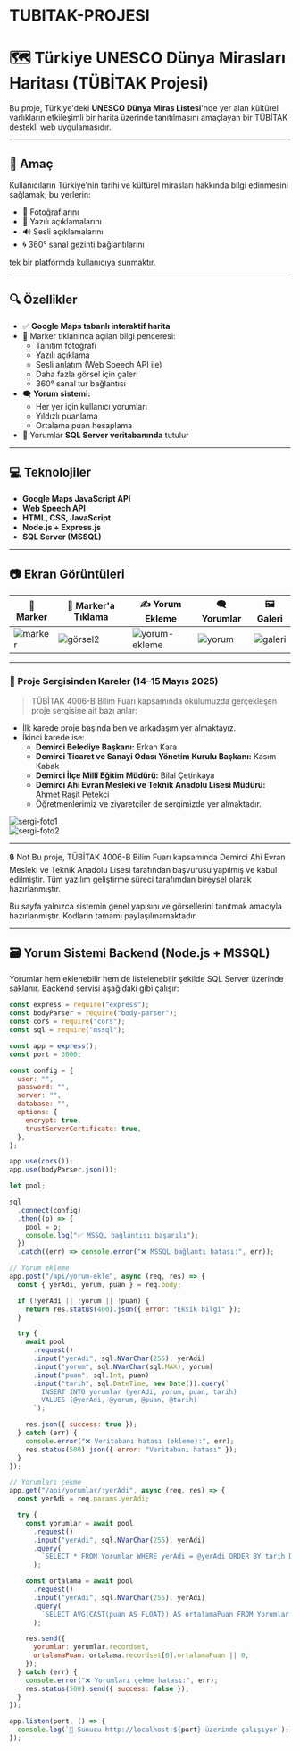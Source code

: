 # TUBITAK-PROJESI  
# 🗺️ Türkiye UNESCO Dünya Mirasları Haritası (TÜBİTAK Projesi)

Bu proje, Türkiye'deki **UNESCO Dünya Miras Listesi**'nde yer alan kültürel varlıkların etkileşimli bir harita üzerinde tanıtılmasını amaçlayan bir TÜBİTAK destekli web uygulamasıdır.

---

## 🎯 Amaç

Kullanıcıların Türkiye'nin tarihi ve kültürel mirasları hakkında bilgi edinmesini sağlamak; bu yerlerin:

- 📸 Fotoğraflarını  
- 📖 Yazılı açıklamalarını  
- 🔊 Sesli açıklamalarını  
- 🌀 360° sanal gezinti bağlantılarını  

tek bir platformda kullanıcıya sunmaktır.

---

## 🔍 Özellikler

- ✅ **Google Maps tabanlı interaktif harita**  
- 📍 Marker tıklanınca açılan bilgi penceresi:
  - Tanıtım fotoğrafı
  - Yazılı açıklama
  - Sesli anlatım (Web Speech API ile)
  - Daha fazla görsel için galeri
  - 360° sanal tur bağlantısı
- 🗨️ **Yorum sistemi:**
  - Her yer için kullanıcı yorumları
  - Yıldızlı puanlama
  - Ortalama puan hesaplama
- 🔄 Yorumlar **SQL Server veritabanında** tutulur

---

## 💻 Teknolojiler

- **Google Maps JavaScript API**  
- **Web Speech API**  
- **HTML, CSS, JavaScript**  
- **Node.js + Express.js**  
- **SQL Server (MSSQL)**

---

## 📷 Ekran Görüntüleri

| 📍 Marker | 📌 Marker'a Tıklama | ✍️ Yorum Ekleme | 🗨️ Yorumlar | 🖼️ Galeri |
|----------|---------------------|-----------------|-------------|------------|
| ![marker](https://github.com/user-attachments/assets/885bef1f-586f-4c52-bd1b-22400770c6a9) | ![görsel2](https://github.com/user-attachments/assets/2adc113f-391f-4def-9a0d-0cc473b03d99) | ![yorum-ekleme](https://github.com/user-attachments/assets/1d7acf36-d31e-422b-9f6c-3ae7bc67c120) | ![yorum](https://github.com/user-attachments/assets/90e594f8-18eb-4c1b-99bc-215623b52978) | ![galeri](https://github.com/user-attachments/assets/934c31a2-428f-4d42-8660-e844b1c7381a) |

---

### 🎪 Proje Sergisinden Kareler (14–15 Mayıs 2025)

> TÜBİTAK 4006-B Bilim Fuarı kapsamında okulumuzda gerçekleşen proje sergisine ait bazı anlar:

- İlk karede proje başında ben ve arkadaşım yer almaktayız.  
- İkinci karede ise:  
  - **Demirci Belediye Başkanı:** Erkan Kara  
  - **Demirci Ticaret ve Sanayi Odası Yönetim Kurulu Başkanı:** Kasım Kabak  
  - **Demirci İlçe Millî Eğitim Müdürü:** Bilal Çetinkaya  
  - **Demirci Ahi Evran Mesleki ve Teknik Anadolu Lisesi Müdürü:** Ahmet Raşit Petekci  
  - Öğretmenlerimiz ve ziyaretçiler de sergimizde yer almaktadır.

![sergi-foto1](https://github.com/user-attachments/assets/533a446e-a669-4821-a42d-643ef9226ac1)  
![sergi-foto2](https://github.com/user-attachments/assets/d500cd47-80c9-4ed9-97b1-bbf282da0e76)

---

🔒 Not
Bu proje, TÜBİTAK 4006-B Bilim Fuarı kapsamında Demirci Ahi Evran Mesleki ve Teknik Anadolu Lisesi tarafından başvurusu yapılmış ve kabul edilmiştir.
Tüm yazılım geliştirme süreci tarafımdan bireysel olarak hazırlanmıştır.

Bu sayfa yalnızca sistemin genel yapısını ve görsellerini tanıtmak amacıyla hazırlanmıştır.
Kodların tamamı paylaşılmamaktadır.

---

## 🗃️ Yorum Sistemi Backend (Node.js + MSSQL)

Yorumlar hem eklenebilir hem de listelenebilir şekilde SQL Server üzerinde saklanır. Backend servisi aşağıdaki gibi çalışır:

```js
const express = require("express");
const bodyParser = require("body-parser");
const cors = require("cors");
const sql = require("mssql");

const app = express();
const port = 3000;

const config = {
  user: "",
  password: "",
  server: "",
  database: "",
  options: {
    encrypt: true,
    trustServerCertificate: true,
  },
};

app.use(cors());
app.use(bodyParser.json());

let pool;

sql
  .connect(config)
  .then((p) => {
    pool = p;
    console.log("✅ MSSQL bağlantısı başarılı");
  })
  .catch((err) => console.error("❌ MSSQL bağlantı hatası:", err));

// Yorum ekleme
app.post("/api/yorum-ekle", async (req, res) => {
  const { yerAdi, yorum, puan } = req.body;

  if (!yerAdi || !yorum || !puan) {
    return res.status(400).json({ error: "Eksik bilgi" });
  }

  try {
    await pool
      .request()
      .input("yerAdi", sql.NVarChar(255), yerAdi)
      .input("yorum", sql.NVarChar(sql.MAX), yorum)
      .input("puan", sql.Int, puan)
      .input("tarih", sql.DateTime, new Date()).query(`
        INSERT INTO yorumlar (yerAdi, yorum, puan, tarih)
        VALUES (@yerAdi, @yorum, @puan, @tarih)
      `);

    res.json({ success: true });
  } catch (err) {
    console.error("❌ Veritabanı hatası (ekleme):", err);
    res.status(500).json({ error: "Veritabanı hatası" });
  }
});

// Yorumları çekme
app.get("/api/yorumlar/:yerAdi", async (req, res) => {
  const yerAdi = req.params.yerAdi;

  try {
    const yorumlar = await pool
      .request()
      .input("yerAdi", sql.NVarChar(255), yerAdi)
      .query(
        `SELECT * FROM Yorumlar WHERE yerAdi = @yerAdi ORDER BY tarih DESC`
      );

    const ortalama = await pool
      .request()
      .input("yerAdi", sql.NVarChar(255), yerAdi)
      .query(
        `SELECT AVG(CAST(puan AS FLOAT)) AS ortalamaPuan FROM Yorumlar WHERE yerAdi = @yerAdi`
      );

    res.send({
      yorumlar: yorumlar.recordset,
      ortalamaPuan: ortalama.recordset[0].ortalamaPuan || 0,
    });
  } catch (err) {
    console.error("❌ Yorumları çekme hatası:", err);
    res.status(500).send({ success: false });
  }
});

app.listen(port, () => {
  console.log(`🚀 Sunucu http://localhost:${port} üzerinde çalışıyor`);
});
